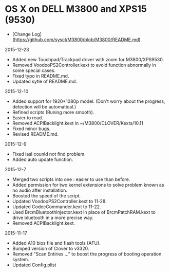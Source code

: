 OS X on DELL M3800 and XPS15 (9530)
====================================

* [Change Log] (https://github.com/syscl/M3800/blob/M3800/README.md)

2015-12-23

- Added new Touchpad/Trackpad driver with zoom for M3800/XPS9530.
- Removed VoodooPS2Controller.kext to avoid function abnormally in some special cases.
- Fixed typo in README.md.
- Updated sytle of README.md.


2015-12-10

- Added support for 1920*1080p model. (Don't worry about the progress, detection will be automatical.)
- Refined scripts (Runing more smooth).
- Easier to read.
- Removed ACPIBacklight.kext in ~/M3800/CLOVER/Kexts/10.11
- Fixed minor bugs.
- Revised README.md.


2015-12-9

- Fixed iasl counld not find problem.
- Added auto update function.


2015-12-7 

- Merged two scripts into one : easier to use than before.
- Added permission for two kernel extensions to solve problem known as no audio after installation.
- Boosted the speed of the script.
- Updated VoodooPS2Controller.kext to 11-28.
- Updated CodecCommander.kext to 11-22.
- Used BrcmBluetoothInjector.kext in place of BrcmPatchRAM.kext to drive bluetooth in a more precise way.
- Removed ACPIBacklight.kext. 


2015-11-17 

- Added A10 bios file and flash tools (AFU).
- Bumped version of Clover to v3320.
- Removed "Scan Entiries ..." to boost the progress of booting operation system.
- Updated Config.plist
